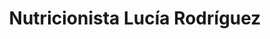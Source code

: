 ---
title: "Nutricionista Lucía Rodríguez"
url: /atenas/nutricionista-lucia-rodriguez/
shop: suplementos nutricionales
---